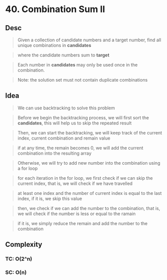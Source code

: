 # 40. Combination Sum II

## Desc

> Given a collection of candidate numbers and a target number, find all unique combinations in **candidates**

> where the candidate numbers sum to **target**

> Each number in **candidates** may only be used once in the combination.

> Note: the solution set must not contain duplicate combinations

## Idea

> We can use backtracking to solve this problem

> Before we begin the backtracking process, we will first sort the **candidates**, this will help us to skip the repeated result

> Then, we can start the backtracking, we will keep track of the current index, current combination and remain value

> if at any time, the remain becomes 0, we will add the current combination into the resulting array

> Otherwise, we will try to add new number into the combination using a for loop

> for each iteration in the for loop, we first check if we can skip the current index, that is, we will check if we have travelled

> at least one index and the number of current index is equal to the last index, if it is, we skip this value

> then, we check if we can add the number to the combination, that is, we will check if the number is less or equal to the ramain

> if it is, we simply reduce the remain and add the number to the combination

## Complexity

### TC: O(2^n)
### SC: O(n)